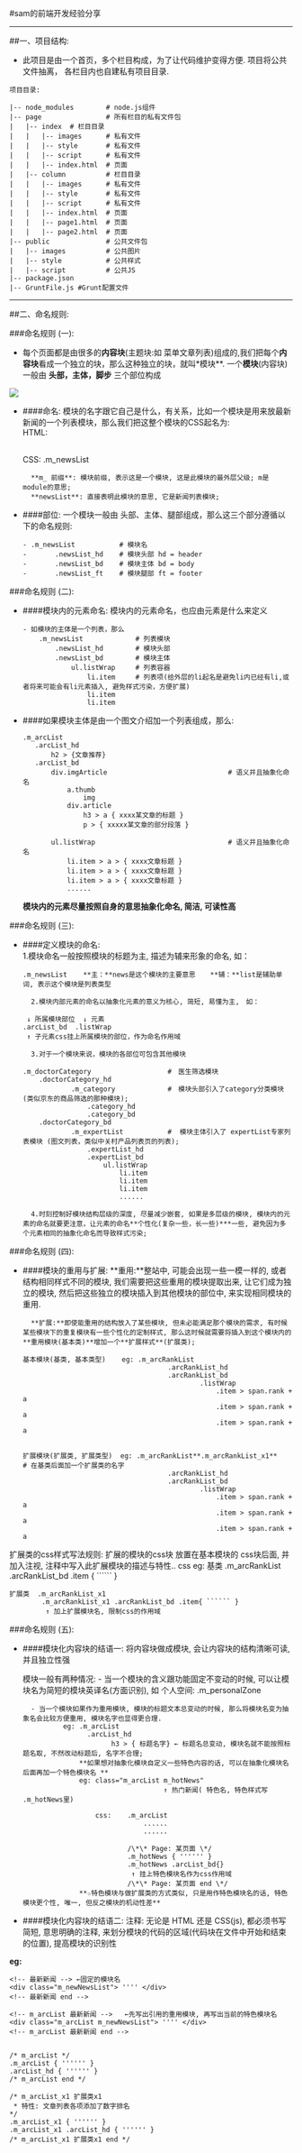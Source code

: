 #sam的前端开发经验分享
****************************************************************
##一、项目结构:
-    此项目是由一个首页，多个栏目构成，为了让代码维护变得方便. 项目将公共文件抽离， 各栏目内也自建私有项目目录.
    
    
```
项目目录:

|-- node_modules        # node.js组件
|-- page                # 所有栏目的私有文件包
|   |-- index  # 栏目目录
|   |   |-- images      # 私有文件
|   |   |-- style       # 私有文件
|   |   |-- script      # 私有文件
|   |   |-- index.html  # 页面
|   |-- column          # 栏目目录
|   |   |-- images      # 私有文件
|   |   |-- style       # 私有文件
|   |   |-- script      # 私有文件
|   |   |-- index.html  # 页面
|   |   |-- page1.html  # 页面
|   |   |-- page2.html  # 页面
|-- public              # 公共文件包
|   |-- images          # 公共图片
|   |-- style           # 公共样式
|   |-- script          # 公共JS
|-- package.json
|-- GruntFile.js #Grunt配置文件
```

**************************************************************************************************************

##二、命名规则:


###命名规则 (一):
- 每个页面都是由很多的**内容块**(主题块:如 菜单文章列表)组成的,我们把每个**内容块**看成一个独立的块，那么这种独立的块，就叫*模块**. 一个**模块**(内容块)一般由 **头部，主体，脚步** 三个部位构成  


<p>
    <img src="https://github.com/sammok/sam_zone/blob/master/markup_images/front_end_ruler/01.png" />
</p>


- ####命名: 模块的名字跟它自己是什么，有关系，比如一个模块是用来放最新新闻的一个列表模块，那么我们把这整个模块的CSS起名为:  
        HTML:    <div class="m_newsList"></div>  
        CSS:     .m_newsList

        **m_ 前缀**: 模块前缀, 表示这是一个模块, 这是此模块的最外层父级; m是module的意思;  
        **newsList**: 直接表明此模块的意思, 它是新闻列表模块;  

- ####部位: 一个模块一般由 头部、主体、腿部组成，那么这三个部分遵循以下的命名规则:  
    ```
    - .m_newsList           # 模块名
    -       .newsList_hd    # 模块头部 hd = header
    -       .newsList_bd    # 模块主体 bd = body
    -       .newsList_ft    # 模块腿部 ft = footer
    ```
            

###命名规则 (二):
- ####模块内的元素命名: 模块内的元素命名，也应由元素是什么来定义  
    ```
    - 如模块的主体是一个列表，那么
        .m_newsList             # 列表模块
            .newsList_hd        # 模块头部
            .newsList_bd        # 模块主体
                ul.listWrap     # 列表容器
                    li.item     # 列表项(给外层的li起名是避免li内已经有li,或者将来可能会有li元素插入, 避免样式污染，方便扩展)
                    li.item
                    li.item
    ```

- ####如果模块主体是由一个图文介绍加一个列表组成，那么:  
     ```
     .m_arcList
        .arcList_hd
            h2 > {文章推荐}
        .arcList_bd
            div.imgArticle                              # 语义并且抽象化命名
                a.thumb
                    img
                div.article
                    h3 > a { xxxx某文章的标题 }
                    p > { xxxxx某文章的部分段落 }
        
            ul.listWrap                                 # 语义并且抽象化命名
                li.item > a > { xxxx文章标题 }
                li.item > a > { xxxx文章标题 }
                li.item > a > { xxxx文章标题 }
                ......
     ```
    **模块内的元素尽量按照自身的意思抽象化命名, 简洁, 可读性高**    
        

###命名规则 (三):  
- ####定义模块的命名:  
        1.模块命名一般按照模块的标题为主, 描述为辅来形象的命名, 如： 

    ```
    .m_newsList    **主：**news是这个模块的主要意思  　**辅：**list是辅助单词, 表示这个模块是列表类型  
    
    ```
                        
        2.模块内部元素的命名以抽象化元素的意义为核心, 简短, 易懂为主,　如：  
        
    ```
     ↓ 所属模块部位  ↓ 元素  
    .arcList_bd  .listWrap  
     ↑ 子元素css挂上所属模块的部位，作为命名作用域   
    
    ``` 
             
        3.对于一个模块来说，模块的各部位可包含其他模块
        
    ```
    .m_doctorCategory                   #　医生筛选模块
        .doctorCategory_hd
                .m_category             #　模块头部引入了category分类模块(类似京东的商品筛选的那种模块);
                    .category_hd
                    .category_bd
        .doctorCategory_bd
                .m_expertList           #  模块主体引入了 expertList专家列表模块 (图文列表，类似中关村产品列表页的列表);
                    .expertList_hd
                    .expertList_bd
                        ul.listWrap
                            li.item
                            li.item
                            li.item
                            ......
    
    ```
            
        4.时刻控制好模块结构层级的深度, 尽量减少嵌套, 如果是多层级的模块, 模块内的元素的命名就要更注意，让元素的命名**个性化(复杂一些，长一些)***一些, 避免因为多个元素相同的抽象化命名而导致样式污染;
        
        
###命名规则 (四):  
- ####模块的重用与扩展:
        **重用:**整站中, 可能会出现一些一模一样的, 或者结构相同样式不同的模块, 我们需要把这些重用的模块提取出来, 让它们成为独立的模块, 然后把这些独立的模块插入到其他模块的部位中, 来实现相同模块的重用. 

        **扩展:**即使能重用的结构放入了某些模块, 但未必能满足那个模块的需求, 有时候某些模块下的重复模块有一些个性化的定制样式, 那么这时候就需要将插入到这个模块内的**重用模块(基本类)**增加一个**扩展样式**(扩展类); 

    ```
    基本模块(基类, 基本类型)    eg: .m_arcRankList
                                        .arcRankList_hd
                                        .arcRankList_bd
                                                .listWrap
                                                    .item > span.rank + a
                                                    .item > span.rank + a
                                                    .item > span.rank + a
             
                        
    扩展模块(扩展类, 扩展类型)  eg: .m_arcRankList**.m_arcRankList_x1**     # 在基类后面加一个扩展类的名字
                                        .arcRankList_hd
                                        .arcRankList_bd
                                                .listWrap
                                                    .item > span.rank + a
                                                    .item > span.rank + a
                                                    .item > span.rank + a            
    ```
扩展类的css样式写法规则:    扩展的模块的css块 放置在基本模块的 css块后面, 并加入注视, 注释中写入此扩展模块的描述与特性..
css eg: 
    基类    .m_arcRankList
            .arcRankList_bd .item { `````` }
                
    扩展类  .m_arcRankList_x1
            .m_arcRankList_x1 .arcRankList_bd .item{ `````` }
             ↑ 加上扩展模块名, 限制css的作用域
             
             
             
###命名规则 (五):  
- ####模块化内容块的结语一:
    将内容块做成模块, 会让内容块的结构清晰可读, 并且独立性强

    模块一般有两种情况:
        - 当一个模块的含义跟功能固定不变动的时候, 可以让模块名为简短的模块英译名(方面识别), 如 个人空间: .m_personalZone
        
        - 当一个模块如果作为重用模块, 模块的标题文本总变动的时候, 那么将模块名变为抽象名会比较方便重用, 模块名字也显得更合理.
                eg: .m_arcList
                      .arcList_hd
                            h3 > { 标题名字} ← 标题名总变动, 模块名就不能按照标题名取, 不然改动标题后, 名字不合理;
                    **如果想对抽象化模块自定义一些特色内容的话, 可以在抽象化模块名后面再加一个特色模块名 **
                    eg: class="m_arcList m_hotNews"
                                         ↑ 热门新闻( 特色名, 特色样式写 .m_hotNews里)
                        
                        css:    .m_arcList
                                    ......  
                                    ......
                                    
                                /\*\* Page: 某页面 \*/
                                .m_hotNews { '''''' }
                                .m_hotNews .arcList_bd{}
                                 ↑ 挂上特色模块名作为css作用域
                                /\*\* Page: 某页面 end \*/
                    **☆特色模块与做扩展类的方式类似, 只是用作特色模块名的话, 特色模块更个性, 唯一, 但反之模块的机动性差**
                    
- ####模块化内容块的结语二:
    注释: 无论是 HTML 还是 CSS(js), 都必须书写 简短, 意思明确的注释, 来划分模块的代码的区域(代码块在文件中开始和结束的位置), 提高模块的识别性

**eg:**
```
<!-- 最新新闻 --> ←固定的模块名
<div class="m_newNewsList"> '''' </div>
<!-- 最新新闻 end -->

<!-- m_arcList 最新新闻 -->   ←先写出引用的重用模块, 再写出当前的特色模块名
<div class="m_arcList m_newNewsList"> '''' </div>
<!-- m_arcList 最新新闻 end -->


/* m_arcList */
.m_arcList { '''''' }
.arcList_hd { '''''' }
/* m_arcList end */

/* m_arcList_x1 扩展类x1
 * 特性: 文章列表各项添加了数字排名
*/
.m_arcList_x1 { '''''' }
.m_arcList_x1 .arcList_hd { '''''' }
/* m_arcList_x1 扩展类x1 end */
```

        

    
